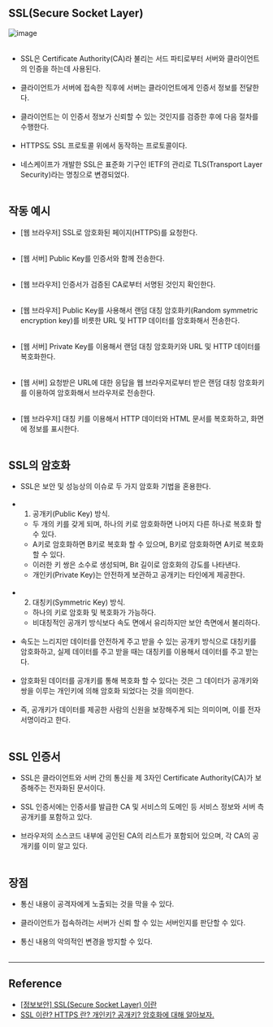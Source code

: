 SSL(Secure Socket Layer)
------------------------

![image](https://user-images.githubusercontent.com/56240505/77912964-716cb300-72ce-11ea-9516-e3f546a81153.png)<br><br>

-	SSL은 Certificate Authority(CA)라 불리는 서드 파티로부터 서버와 클라이언트의 인증을 하는데 사용된다.<br><br>
-	클라이언트가 서버에 접속한 직후에 서버는 클라이언트에게 인증서 정보를 전달한다.<br><br>
-	클라이언트는 이 인증서 정보가 신뢰할 수 있는 것인지를 검증한 후에 다음 절차를 수행한다.<br><br>
-	HTTPS도 SSL 프로토콜 위에서 동작하는 프로토콜이다.<br><br>
-	네스케이프가 개발한 SSL은 표준화 기구인 IETF의 관리로 TLS(Transport Layer Security)라는 명칭으로 변경되었다.<br><br>

작동 예시
---------

-	[웹 브라우저] SSL로 암호화된 페이지(HTTPS)를 요청한다.<br><br>

-	[웹 서버] Public Key를 인증서와 함께 전송한다.<br><br>

-	[웹 브라우저] 인증서가 검증된 CA로부터 서명된 것인지 확인한다.<br><br>

-	[웹 브라우저] Public Key를 사용해서 랜덤 대칭 암호화키(Random symmetric encryption key)를 비릇한 URL 및 HTTP 데이터를 암호화해서 전송한다.<br><br>

-	[웹 서버] Private Key를 이용해서 랜덤 대칭 암호화키와 URL 및 HTTP 데이터를 복호화한다.<br><br>

-	[웹 서버] 요청받은 URL에 대한 응답을 웹 브라우저로부터 받은 랜덤 대칭 암호화키를 이용하여 암호화해서 브라우저로 전송한다.<br><br>

-	[웹 브라우저] 대칭 키를 이용해서 HTTP 데이터와 HTML 문서를 복호화하고, 화면에 정보를 표시한다.<br><br>

SSL의 암호화
------------

-	SSL은 보안 및 성능상의 이슈로 두 가지 암호화 기법을 혼용한다.<br><br>
-	1. 공개키(Public Key) 방식.
	-	두 개의 키를 갖게 되며, 하나의 키로 암호화하면 나머지 다른 하나로 복호화 할 수 있다.
	-	A키로 암호화하면 B키로 복호화 할 수 있으며, B키로 암호화하면 A키로 복호화 할 수 있다.
	-	이러한 키 쌍은 소수로 생성되며, Bit 길이로 암호화의 강도를 나타낸다.
	-	개인키(Private Key)는 안전하게 보관하고 공개키는 타인에게 제공한다.<br><br>
-	2. 대칭키(Symmetric Key) 방식.
	-	하나의 키로 암호화 및 복호화가 가능하다.
	-	비대칭적인 공개키 방식보다 속도 면에서 유리하지만 보안 측면에서 불리하다.<br><br>
-	속도는 느리지만 데이터를 안전하게 주고 받을 수 있는 공개키 방식으로 대칭키를 암호화하고, 실제 데이터를 주고 받을 때는 대칭키를 이용해서 데이터를 주고 받는다.<br><br>
-	암호화된 데이터를 공개키를 통해 복호화 할 수 있다는 것은 그 데이터가 공개키와 쌍을 이루는 개인키에 의해 암호화 되었다는 것을 의미한다.<br><br>
-	즉, 공개키가 데이터를 제공한 사람의 신원을 보장해주게 되는 의미이며, 이를 전자 서명이라고 한다.<br><br>

SSL 인증서
----------

-	SSL은 클라이언트와 서버 간의 통신을 제 3자인 Certificate Authority(CA)가 보증해주는 전자화된 문서이다.<br><br>
-	SSL 인증서에는 인증서를 발급한 CA 및 서비스의 도메인 등 서비스 정보와 서버 측 공개키를 포함하고 있다.<br><br>
-	브라우저의 소스코드 내부에 공인된 CA의 리스트가 포함되어 있으며, 각 CA의 공개키를 이미 알고 있다.<br><br>

장점
----

-	통신 내용이 공격자에게 노출되는 것을 막을 수 있다.<br><br>
-	클라이언트가 접속하려는 서버가 신뢰 할 수 있는 서버인지를 판단할 수 있다.<br><br>
-	통신 내용의 악의적인 변경을 방지할 수 있다.<br><br>

---

Reference
---------

-	[[정보보안] SSL(Secure Socket Layer) 이란](https://12bme.tistory.com/80)
-	[SSL 이란? HTTPS 란? 개인키? 공개키? 암호화에 대해 알아보자.](https://soul0.tistory.com/261)

